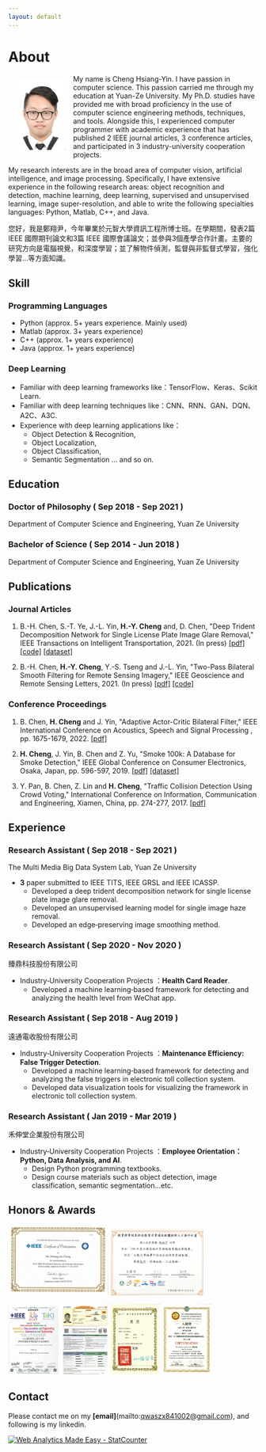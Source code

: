 ```yaml
---
layout: default
---
```



<!-- ![Branching](./figures/demo.jpg) -->

# About
<img alt="" src="figures/photo.JPG" style=" float:left ; margin:10px " width="22%">My name is Cheng Hsiang-Yin. I have passion in computer science. This passion carried me through my education at Yuan-Ze University. My Ph.D. studies have provided me with broad proficiency in the use of computer science engineering methods, techniques, and tools. Alongside this, I experienced computer programmer with academic experience that has published 2 IEEE journal articles, 3 conference articles, and participated in 3 industry-university cooperation projects. <br clear="left">

<!-- 您好，我是鄭翔尹，今年畢業於元智大學資訊工程所博士班。在學期間，發表2篇 IEEE 國際期刊論文和3篇 IEEE 國際會議論文；並參與3個產學合作計畫。主要的研究方向是電腦視覺，和深度學習；並了解物件偵測，監督與非監督式學習，強化學習...等方面知識。 -->

<!-- My name is Cheng Hsiang-Yin. I have passion in computer science. This passion carried me through my education at Yuan-Ze University. My Ph.D. studies have provided me with broad proficiency in the use of computer science engineering methods, techniques, and tools. Alongside this, I experienced computer programmer with academic experience that has published 2 IEEE journal articles, 3 conference articles, and participated in 3 industry-university cooperation projects.
 -->
My research interests are in the broad area of computer vision, artificial intelligence, and image processing. Specifically, I have extensive experience in the following research areas: object recognition and detection, machine learning, deep learning, supervised and unsupervised learning, image super-resolution, and able to write the following specialties languages: Python, Matlab, C++, and Java.

您好，我是鄭翔尹，今年畢業於元智大學資訊工程所博士班。在學期間，發表2篇 IEEE 國際期刊論文和3篇 IEEE 國際會議論文；並參與3個產學合作計畫。主要的研究方向是電腦視覺，和深度學習；並了解物件偵測，監督與非監督式學習，強化學習...等方面知識。

## Skill

### Programming Languages
- Python (approx. 5+ years experience. Mainly used)
- Matlab (approx. 3+ years experience)
- C++ (approx. 1+ years experience)
- Java (approx. 1+ years experience)

### Deep Learning
- Familiar with deep learning frameworks like：TensorFlow、Keras、Scikit Learn.
- Familiar with deep learning techniques like：CNN、RNN、GAN、DQN、A2C、A3C.
- Experience with deep learning applications like：
  - Object Detection & Recognition,
  - Object Localization,
  - Object Classification,
  - Semantic Segmentation ... and so on.

## Education
### Doctor of Philosophy ( Sep 2018 - Sep 2021 )
Department of Computer Science and Engineering, Yuan Ze University

### Bachelor of Science ( Sep 2014 - Jun 2018 )
Department of Computer Science and Engineering, Yuan Ze University


## Publications

### Journal Articles
1. B.-H. Chen, S.-T. Ye, J.-L. Yin, **H.-Y. Cheng** and, D. Chen, "Deep Trident Decomposition Network for Single License Plate Image Glare Removal," IEEE Transactions on Intelligent Transportation, 2021. (In press) [[pdf]](https://ieeexplore.ieee.org/document/9357944) [[code]](https://github.com/bigmms/chen_tits21) [[dataset]](https://bigmms.github.io/chen_tits21_dataset/)

2. B.-H. Chen, **H.-Y. Cheng**, Y.-S. Tseng and J.-L. Yin, "Two-Pass Bilateral Smooth Filtering for Remote Sensing Imagery," IEEE Geoscience and Remote Sensing Letters, 2021. (In press) [[pdf]](https://ieeexplore.ieee.org/document/9325516) [[code]](https://github.com/bigmms/chen_grsl21_tpbf)

### Conference Proceedings
1. B. Chen, **H. Cheng** and J. Yin, "Adaptive Actor-Critic Bilateral Filter," IEEE International Conference on Acoustics, Speech and Signal Processing , pp. 1675-1679, 2022. [[pdf]](https://ieeexplore.ieee.org/document/9746631)

2. **H. Cheng**, J. Yin, B. Chen and Z. Yu, "Smoke 100k: A Database for Smoke Detection," IEEE Global Conference on Consumer Electronics, Osaka, Japan, pp. 596-597, 2019. [[pdf]](https://ieeexplore.ieee.org/document/9015309) [[dataset]](https://bigmms.github.io/cheng_gcce19_smoke100k/)

3. Y. Pan, B. Chen, Z. Lin and **H. Cheng**, "Traffic Collision Detection Using Crowd Voting," International Conference on Information, Communication and Engineering, Xiamen, China, pp. 274-277, 2017. [[pdf]](https://ieeexplore.ieee.org/document/8479158)

## Experience

### Research Assistant ( Sep 2018 - Sep 2021 )
The Multi Media Big Data System Lab, Yuan Ze University
- **3** paper submitted to IEEE TITS, IEEE GRSL and IEEE ICASSP.
  - Developed a deep trident decomposition network for single license plate image glare removal.
  - Developed an unsupervised learning model for single image haze removal.
  - Developed an edge‑preserving image smoothing method.

### Research Assistant ( Sep 2020 - Nov 2020 )
臻鼎科技股份有限公司
- Industry‑University Cooperation Projects ：**Health Card Reader**.
  - Developed a machine learning‑based framework for detecting and analyzing the health level from WeChat app.

### Research Assistant ( Sep 2018 - Aug 2019 )
遠通電收股份有限公司
- Industry‑University Cooperation Projects ：**Maintenance Efficiency: False Trigger Detection**.
  - Developed a machine learning‑based framework for detecting and analyzing the false triggers in electronic toll collection system.
  - Developed data visualization tools for visualizing the framework in electronic toll collection system.

### Research Assistant ( Jan 2019 - Mar 2019 )
禾伸堂企業股份有限公司
- Industry‑University Cooperation Projects ：**Employee Orientation： Python, Data Analysis, and AI**.
  - Design Python programming textbooks.
  - Design course materials such as object detection, image classification, semantic segmentation...etc.

## Honors & Awards
<img src="figures/gcce.jpg" alt="Cover" width="40%"/> <img src="figures/award3.png" alt="Cover" width="38%"/>

<img src="figures/ICICE.jpg" alt="Cover" width="20%"/> <img src="figures/toeic.jpg" alt="Cover" width="20%"/><img src="figures/award2.png" alt="Cover" width="20%"/> <img src="figures/award1.jpg" alt="Cover" width="20%"/>

## Contact

Please contact me on my **[email]**(mailto:qwaszx841002@gmail.com), and following is my linkedin.

<script src="https://platform.linkedin.com/badges/js/profile.js" async defer type="text/javascript"></script>

<div class="badge-base LI-profile-badge" data-locale="zh_TW" data-size="medium" data-theme="dark" data-type="VERTICAL" data-vanity="joe66-zheng" data-version="v1"><a class="badge-base__link LI-simple-link" href="https://tw.linkedin.com/in/joe66-zheng?trk=profile-badge"> </a></div>
              


<!-- Default Statcounter code for cheng_gcce19_smoke100k
https://bigmms.github.io/cheng_gcce19_smoke100k/ -->
<script type="text/javascript">
var sc_project=12425948; 
var sc_invisible=1; 
var sc_security="1de152be"; 
</script>
<script type="text/javascript"
src="https://www.statcounter.com/counter/counter.js"
async></script>
<noscript><div class="statcounter"><a title="Web Analytics
Made Easy - StatCounter" href="https://statcounter.com/"
target="_blank"><img class="statcounter"
src="https://c.statcounter.com/12425948/0/1de152be/1/"
alt="Web Analytics Made Easy -
StatCounter"></a></div></noscript>
<!-- End of Statcounter Code -->

<!-- 由 Google 結構化資料標記協助工具產生的 JSON-LD 標記。 -->
<script type="application/ld+json">
{
  "@context" : "http://schema.org",
  "@type" : "Dataset",
  "name" : "Smoke100k",
  "description" : "a large-scale benchmark image dataset to train a smoke detector",
  "distribution" : {
    "@type" : "DataDownload",
    "contentUrl" : "https://qwe12345113.github.io/Resume/"
  },
  "sourceOrganization" : "BigMMS Laboratory",
  "datePublished" : "2020-11-09"
}
</script>
